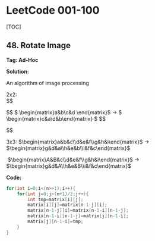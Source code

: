 # LeetCode 001-100



[TOC]



## 48. Rotate Image

**Tag: Ad-Hoc**

**Solution:**

An algorithm of image processing

2x2:  
$$

$$
$ \begin{matrix}a&b\\c&d \end{matrix}​$  -> $ \begin{matrix}c&a\\d&b\end{matrix} ​$ 
$$

$$


3x3:  $\begin{matrix}a&b&c\\d&e&f\\g&h&i\end{matrix}$ -> $\begin{matrix}g&d&a\\h&e&b\\i&f&c\end{matrix}$ 



​          $\begin{matrix}A&B&c\\d&e&f\\g&h&i\end{matrix}$ ->  $\begin{matrix}g&d&A\\h&e&B\\i&f&c\end{matrix}$



**Code:**

```c++
for(int i=0;i<(n>>1);i++){
    for(int j=0;j<(n+1)/2;j++){
        int tmp=matrix[i][j];
        matrix[i][j]=matrix[n-1-j][i];
        matrix[n-1-j][i]=matrix[n-1-i][n-1-j];
        matrix[n-1-i][n-1-j]=matrix[j][n-1-i];
        matrix[j][n-1-i]=tmp;
    }
}
```

